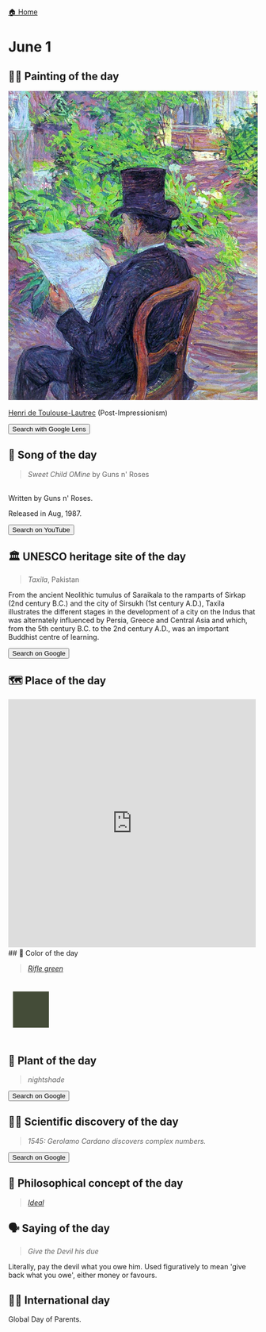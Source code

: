 
[🏠 Home](../../index.md)

# June 1

## 🧑‍🎨 Painting of the day

<img width="600" src="../img/Henri_de_Toulouse-Lautrec_2.jpg">

[Henri de Toulouse-Lautrec](https://en.wikipedia.org/wiki/Henri_de_Toulouse-Lautrec) (Post-Impressionism)

<button class="btn btn-success"
onclick=" window.open('https://lens.google.com/uploadbyurl?url=https://iretes.github.io/one-a-day/data/img/Henri_de_Toulouse-Lautrec_2.jpg','_blank')">
Search with Google Lens
</button>

## 🎼 Song of the day

> *Sweet Child OMine*
by Guns n' Roses

<br />Written by Guns n' Roses.

Released in Aug, 1987.

<button class="btn btn-success"
onclick=" window.open('http://www.youtube.com/search?q=Sweet Child OMine by Guns n  Roses','_blank')">
Search on YouTube
</button>

## 🏛️ UNESCO heritage site of the day

> *Taxila*, Pakistan

<p>From the ancient Neolithic tumulus of Saraikala to the ramparts of Sirkap (2nd century B.C.) and the city of Sirsukh (1st century A.D.), Taxila illustrates the different stages in the development of a city on the Indus that was alternately influenced by Persia, Greece and Central Asia and which, from the 5th century B.C. to the 2nd century A.D., was an important Buddhist centre of learning.</p>

<button class="btn btn-success"
onclick=" window.open('http://www.google.com/search?q=Taxila','_blank')">
Search on Google
</button>

## 🗺️ Place of the day

<iframe
src="https://www.mapcrunch.com"
name="mapcrunch"
width="500"
height="500"
allowTransparency="true"
scrolling="no"
frameborder="0"
>
</iframe>
## 🎨 Color of the day

> *[Rifle green](https://en.wikipedia.org/wiki/Shades_of_green#Mint_green)*

<div style="color:#444C38; font-size: 100px;">&#9632;</div>

## 🌿 Plant of the day

> *nightshade*

<button class="btn btn-success"
onclick=" window.open('http://www.google.com/search?q=nightshade','_blank')">
Search on Google
</button>

## 🧑‍🔬 Scientific discovery of the day

> *1545: Gerolamo Cardano discovers complex numbers.*

<button class="btn btn-success"
onclick=" window.open('http://www.google.com/search?q=1545: Gerolamo Cardano discovers complex numbers.','_blank')"> 
Search on Google
</button>

## 💭 Philosophical concept of the day

> *[Ideal](https://en.wikipedia.org/wiki/Ideal_(ethics))*

## 🗣️ Saying of the day

> *Give the Devil his due*

Literally, pay the devil what you owe him. Used figuratively to mean 'give back what you owe', either money or favours. 

## 🏳️‍🌈 International day

Global Day of Parents.